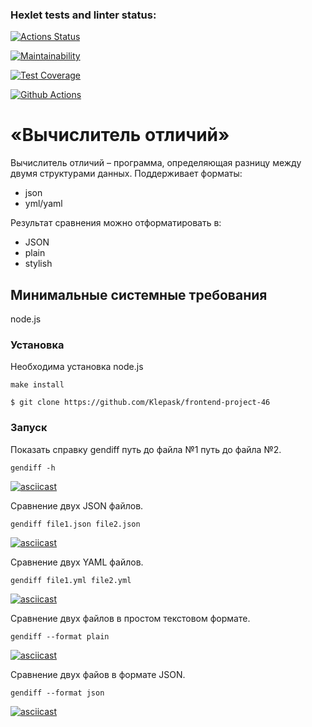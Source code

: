 ### Hexlet tests and linter status:

[![Actions Status](https://github.com/Klepask/frontend-project-46/workflows/hexlet-check/badge.svg)](https://github.com/Klepask/frontend-project-46/actions)

[![Maintainability](https://api.codeclimate.com/v1/badges/5b5f3f1a76cb288ab1ff/maintainability)](https://codeclimate.com/github/Klepask/frontend-project-46/maintainability)

[![Test Coverage](https://api.codeclimate.com/v1/badges/5b5f3f1a76cb288ab1ff/test_coverage)](https://codeclimate.com/github/Klepask/frontend-project-46/test_coverage)

[![Github Actions](https://github.com/Klepask/frontend-project-46/actions/workflows/github-actions.yml/badge.svg)](https://github.com/Klepask/frontend-project-46/actions/workflows/github-actions.yml)

# «Вычислитель отличий»

Вычислитель отличий – программа, определяющая разницу между двумя структурами данных. Поддерживает форматы: 

- json
- yml/yaml

Результат сравнения можно отформатировать в:

- JSON
- plain
- stylish

## Минимальные системные требования
node.js

### Установка

Необходима установка node.js
```
make install

$ git clone https://github.com/Klepask/frontend-project-46
```
### Запуск

Показать справку gendiff путь до файла №1 путь до файла №2.
```
gendiff -h 
```

[![asciicast](https://asciinema.org/a/H6QvQwM3m3E8Gg0HGpy6KWTy8.svg)](https://asciinema.org/a/H6QvQwM3m3E8Gg0HGpy6KWTy8)

Сравнение двух JSON файлов.
```
gendiff file1.json file2.json 
```

[![asciicast](https://asciinema.org/a/xjiIvUeywmfcRStAGegffJR5V.svg)](https://asciinema.org/a/xjiIvUeywmfcRStAGegffJR5V)

Сравнение двух YAML файлов.
```
gendiff file1.yml file2.yml
```

[![asciicast](https://asciinema.org/a/3KhlTbR1raa2dwdWedh0mPSgI.svg)](https://asciinema.org/a/3KhlTbR1raa2dwdWedh0mPSgI)

Сравнение двух файлов в простом текстовом формате.
```
gendiff --format plain
```

[![asciicast](https://asciinema.org/a/VI5zrRpQZ6vzw7odYrMPsDI3X.svg)](https://asciinema.org/a/VI5zrRpQZ6vzw7odYrMPsDI3X)

Сравнение двух файов в формате JSON.
```
gendiff --format json
```

[![asciicast](https://asciinema.org/a/gW5dxmvEWRmSZGmJaHfrAxbZf.svg)](https://asciinema.org/a/gW5dxmvEWRmSZGmJaHfrAxbZf)
